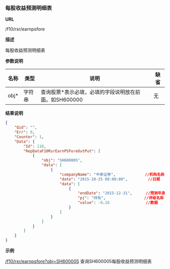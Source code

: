 
### 每股收益预测明细表

**URL**

/f10/rsr/earnpsfore

**描述**

每股收益预测明细表

**参数说明**

|名称|类型|说明|缺省|
| -------- | -------- | -------- | -------- |
|obj\*|字符串|查询股票\*表示必填，必填的字段说明放在前面。如SH600000|无|


**结果说明**

```json
{
    "Qid": "",
    "Err": 0,
    "Counter": 1,
    "Data": {
        "Id": 110,
        "RepDataF10RsrEarnPSForeOutPut": [
            {
                "obj": "SH600005",
                "data": [
                    {
                        "companyName": "中泰证券",             //机构名称
                        "date": "2015-10-25 00:00:00",         //日期
                        "data": [
                            {
                                "endDate": "2015-12-31",      //预测年度
                                "pj": "持有",                 //评级名称
                                "value": -0.18                //数据
                            }
                        ]
                    }
                ]
            }
        ]
    }
}
```

**示例**

[/f10/rsr/earnpsfore?obj=SH600005]($APIHOST$/f10/rsr/earnpsfore?obj=SH600005)
查询SH600005每股收益预测明细表
